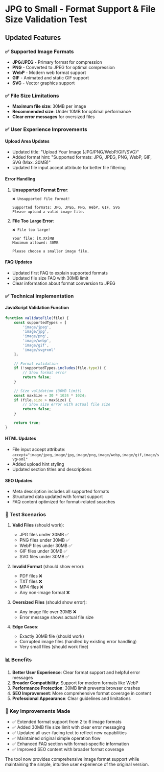 # JPG to Small - Format Support & File Size Validation Test

## Updated Features

### ✅ Supported Image Formats
- **JPG/JPEG** - Primary format for compression
- **PNG** - Converted to JPEG for optimal compression
- **WebP** - Modern web format support
- **GIF** - Animated and static GIF support
- **SVG** - Vector graphics support

### ✅ File Size Limitations
- **Maximum file size**: 30MB per image
- **Recommended size**: Under 10MB for optimal performance
- **Clear error messages** for oversized files

### ✅ User Experience Improvements

#### Upload Area Updates
- Updated title: "Upload Your Image (JPG/PNG/WebP/GIF/SVG)"
- Added format hint: "Supported formats: JPG, JPEG, PNG, WebP, GIF, SVG (Max: 30MB)"
- Updated file input accept attribute for better file filtering

#### Error Handling
1. **Unsupported Format Error**:
   ```
   ❌ Unsupported file format!
   
   Supported formats: JPG, JPEG, PNG, WebP, GIF, SVG
   Please upload a valid image file.
   ```

2. **File Too Large Error**:
   ```
   ❌ File too large!
   
   Your file: [X.XX]MB
   Maximum allowed: 30MB
   
   Please choose a smaller image file.
   ```

#### FAQ Updates
- Updated first FAQ to explain supported formats
- Updated file size FAQ with 30MB limit
- Clear information about format conversion to JPEG

### ✅ Technical Implementation

#### JavaScript Validation Function
```javascript
function validateFile(file) {
    const supportedTypes = [
        'image/jpeg',
        'image/jpg', 
        'image/png',
        'image/webp',
        'image/gif',
        'image/svg+xml'
    ];
    
    // Format validation
    if (!supportedTypes.includes(file.type)) {
        // Show format error
        return false;
    }
    
    // Size validation (30MB limit)
    const maxSize = 30 * 1024 * 1024;
    if (file.size > maxSize) {
        // Show size error with actual file size
        return false;
    }
    
    return true;
}
```

#### HTML Updates
- File input accept attribute: `accept="image/jpeg,image/jpg,image/png,image/webp,image/gif,image/svg+xml"`
- Added upload hint styling
- Updated section titles and descriptions

#### SEO Updates
- Meta description includes all supported formats
- Structured data updated with format support
- FAQ content optimized for format-related searches

### 🧪 Test Scenarios

1. **Valid Files** (should work):
   - JPG files under 30MB ✅
   - PNG files under 30MB ✅
   - WebP files under 30MB ✅
   - GIF files under 30MB ✅
   - SVG files under 30MB ✅

2. **Invalid Format** (should show error):
   - PDF files ❌
   - TXT files ❌
   - MP4 files ❌
   - Any non-image format ❌

3. **Oversized Files** (should show error):
   - Any image file over 30MB ❌
   - Error message shows actual file size

4. **Edge Cases**:
   - Exactly 30MB file (should work)
   - Corrupted image files (handled by existing error handling)
   - Very small files (should work fine)

### 📊 Benefits

1. **Better User Experience**: Clear format support and helpful error messages
2. **Broader Compatibility**: Support for modern formats like WebP
3. **Performance Protection**: 30MB limit prevents browser crashes
4. **SEO Improvement**: More comprehensive format coverage in content
5. **Professional Appearance**: Clear guidelines and limitations

### 🎯 Key Improvements Made

- ✅ Extended format support from 2 to 6 image formats
- ✅ Added 30MB file size limit with clear error messaging
- ✅ Updated all user-facing text to reflect new capabilities
- ✅ Maintained original simple operation flow
- ✅ Enhanced FAQ section with format-specific information
- ✅ Improved SEO content with broader format coverage

The tool now provides comprehensive image format support while maintaining the simple, intuitive user experience of the original version.
